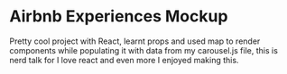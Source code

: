 # Airbnb Experiences Mockup

Pretty cool project with React, learnt props and used map to render components while populating it with data from my carousel.js file, this is nerd talk for I love react and even more I enjoyed making this.
